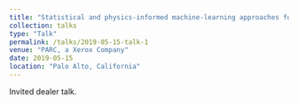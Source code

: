 ```yaml
---
title: "Statistical and physics-informed machine-learning approaches for multi-scale systems"
collection: talks
type: "Talk"
permalink: /talks/2019-05-15-talk-1
venue: "PARC, a Xerox Company"
date: 2019-05-15
location: "Palo Alto, California"
---
```


Invited dealer talk.
